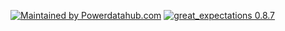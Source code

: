 [![Maintained by Powerdatahub.com](https://img.shields.io/badge/maintained%20by-powerdatahub.com-%233D4DFE.svg?style=for-the-badge)](https://powerdatahub.com/?ref=great-expectations-docker) [![great_expectations 0.8.7](https://img.shields.io/badge/great_expectations-0.8.7-3D4DFE.svg?style=for-the-badge)](https://github.com/PowerDataHub/great-expectations-docker)
